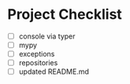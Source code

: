 
# Project Checklist

- [ ] console via typer
- [ ] mypy
- [ ] exceptions
- [ ] repositories
- [ ] updated README.md
